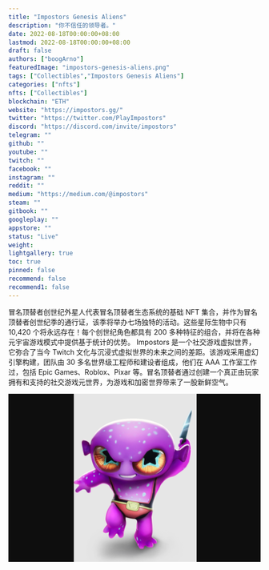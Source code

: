 ```yaml
---
title: "Impostors Genesis Aliens"
description: "你不信任的领导者。"
date: 2022-08-18T00:00:00+08:00
lastmod: 2022-08-18T00:00:00+08:00
draft: false
authors: ["boogArno"]
featuredImage: "impostors-genesis-aliens.png"
tags: ["Collectibles","Impostors Genesis Aliens"]
categories: ["nfts"]
nfts: ["Collectibles"]
blockchain: "ETH"
website: "https://impostors.gg/"
twitter: "https://twitter.com/PlayImpostors"
discord: "https://discord.com/invite/impostors"
telegram: ""
github: ""
youtube: ""
twitch: ""
facebook: ""
instagram: ""
reddit: ""
medium: "https://medium.com/@impostors"
steam: ""
gitbook: ""
googleplay: ""
appstore: ""
status: "Live"
weight: 
lightgallery: true
toc: true
pinned: false
recommend: false
recommend1: false
---
```

冒名顶替者创世纪外星人代表冒名顶替者生态系统的基础 NFT 集合，并作为冒名顶替者创世纪季的通行证，该季将举办七场独特的活动。这些星际生物中只有 10,420 个将永远存在！每个创世纪角色都具有 200 多种特征的组合，并将在各种元宇宙游戏模式中提供基于统计的优势。
Impostors 是一个社交游戏虚拟世界，它弥合了当今 Twitch 文化与沉浸式虚拟世界的未来之间的差距。该游戏采用虚幻引擎构建，团队由 30 多名世界级工程师和建设者组成，他们在 AAA 工作室工作过，包括 Epic Games、Roblox、Pixar 等。冒名顶替者通过创建一个真正由玩家拥有和支持的社交游戏元世界，为游戏和加密世界带来了一股新鲜空气。

![impostorsgenesisaliens-dapp-collectibles-ethereum-image1_ff78ad57f74ff04046122935cd499ca3](impostorsgenesisaliens-dapp-collectibles-ethereum-image1_ff78ad57f74ff04046122935cd499ca3.png)

